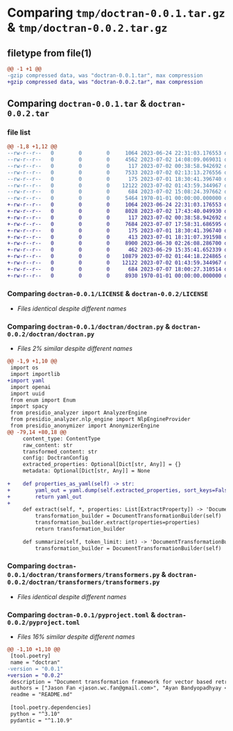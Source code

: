 # Comparing `tmp/doctran-0.0.1.tar.gz` & `tmp/doctran-0.0.2.tar.gz`

## filetype from file(1)

```diff
@@ -1 +1 @@
-gzip compressed data, was "doctran-0.0.1.tar", max compression
+gzip compressed data, was "doctran-0.0.2.tar", max compression
```

## Comparing `doctran-0.0.1.tar` & `doctran-0.0.2.tar`

### file list

```diff
@@ -1,8 +1,12 @@
--rw-r--r--   0        0        0     1064 2023-06-24 22:31:03.176553 doctran-0.0.1/LICENSE
--rw-r--r--   0        0        0     4562 2023-07-02 14:08:09.069031 doctran-0.0.1/README.md
--rw-r--r--   0        0        0      117 2023-07-02 00:38:58.942692 doctran-0.0.1/doctran/__init__.py
--rw-r--r--   0        0        0     7533 2023-07-02 02:13:13.276556 doctran-0.0.1/doctran/doctran.py
--rw-r--r--   0        0        0      175 2023-07-01 18:30:41.396740 doctran-0.0.1/doctran/transformers/__init__.py
--rw-r--r--   0        0        0    12122 2023-07-02 01:43:59.344967 doctran-0.0.1/doctran/transformers/transformers.py
--rw-r--r--   0        0        0      684 2023-07-02 15:08:24.397662 doctran-0.0.1/pyproject.toml
--rw-r--r--   0        0        0     5464 1970-01-01 00:00:00.000000 doctran-0.0.1/PKG-INFO
+-rw-r--r--   0        0        0     1064 2023-06-24 22:31:03.176553 doctran-0.0.2/LICENSE
+-rw-r--r--   0        0        0     8028 2023-07-02 17:43:40.049930 doctran-0.0.2/README.md
+-rw-r--r--   0        0        0      117 2023-07-02 00:38:58.942692 doctran-0.0.2/doctran/__init__.py
+-rw-r--r--   0        0        0     7684 2023-07-07 17:58:31.686595 doctran-0.0.2/doctran/doctran.py
+-rw-r--r--   0        0        0      175 2023-07-01 18:30:41.396740 doctran-0.0.2/doctran/transformers/__init__.py
+-rw-r--r--   0        0        0      413 2023-07-01 18:31:07.391598 doctran-0.0.2/doctran/transformers/__pycache__/__init__.cpython-310.pyc
+-rw-r--r--   0        0        0     8900 2023-06-30 02:26:08.286700 doctran-0.0.2/doctran/transformers/__pycache__/document_transformers.cpython-310.pyc
+-rw-r--r--   0        0        0      462 2023-06-29 15:35:41.652339 doctran-0.0.2/doctran/transformers/__pycache__/prompts.cpython-310.pyc
+-rw-r--r--   0        0        0    10879 2023-07-02 01:44:18.224865 doctran-0.0.2/doctran/transformers/__pycache__/transformers.cpython-310.pyc
+-rw-r--r--   0        0        0    12122 2023-07-02 01:43:59.344967 doctran-0.0.2/doctran/transformers/transformers.py
+-rw-r--r--   0        0        0      684 2023-07-07 18:00:27.310514 doctran-0.0.2/pyproject.toml
+-rw-r--r--   0        0        0     8930 1970-01-01 00:00:00.000000 doctran-0.0.2/PKG-INFO
```

### Comparing `doctran-0.0.1/LICENSE` & `doctran-0.0.2/LICENSE`

 * *Files identical despite different names*

### Comparing `doctran-0.0.1/doctran/doctran.py` & `doctran-0.0.2/doctran/doctran.py`

 * *Files 2% similar despite different names*

```diff
@@ -1,9 +1,10 @@
 import os
 import importlib
+import yaml
 import openai
 import uuid
 from enum import Enum
 import spacy
 from presidio_analyzer import AnalyzerEngine
 from presidio_analyzer.nlp_engine import NlpEngineProvider
 from presidio_anonymizer import AnonymizerEngine
@@ -79,14 +80,18 @@
     content_type: ContentType
     raw_content: str
     transformed_content: str
     config: DoctranConfig
     extracted_properties: Optional[Dict[str, Any]] = {}
     metadata: Optional[Dict[str, Any]] = None
 
+    def properties_as_yaml(self) -> str:
+        yaml_out = yaml.dump(self.extracted_properties, sort_keys=False)
+        return yaml_out
+
     def extract(self, *, properties: List[ExtractProperty]) -> 'DocumentTransformationBuilder':
         transformation_builder = DocumentTransformationBuilder(self)
         transformation_builder.extract(properties=properties)
         return transformation_builder
     
     def summarize(self, token_limit: int) -> 'DocumentTransformationBuilder':
         transformation_builder = DocumentTransformationBuilder(self)
```

### Comparing `doctran-0.0.1/doctran/transformers/transformers.py` & `doctran-0.0.2/doctran/transformers/transformers.py`

 * *Files identical despite different names*

### Comparing `doctran-0.0.1/pyproject.toml` & `doctran-0.0.2/pyproject.toml`

 * *Files 16% similar despite different names*

```diff
@@ -1,10 +1,10 @@
 [tool.poetry]
 name = "doctran"
-version = "0.0.1"
+version = "0.0.2"
 description = "Document transformation framework for vector based retrieval"
 authors = ["Jason Fan <jason.wc.fan@gmail.com>", "Ayan Bandyopadhyay <ayanb9440@gmail.com>"]
 readme = "README.md"
 
 [tool.poetry.dependencies]
 python = "^3.10"
 pydantic = "^1.10.9"
```

